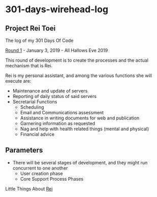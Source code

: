 # 301-days-wirehead-log
## Project Rei Toei

The log of my 301 Days Of Code

[Round 1](R1.md) - January 3, 2019 - All Hallows Eve 2019

This round of development is to create the processes and the actual mechanism
that is Rei.

Rei is my personal assistant, and among the various functions she will execute
are:
 - Maintenance and update of servers
 - Reporting of daily status of said servers
 - Secretarial Functions
    - Scheduling
    - Email and Communications assessment
    - Assistance in writing documents for web and publication
    - Garnering information as requested
    - Nag and help with health related things (mental and physical)
    - Financial advice

## Parameters

 - There will be several stages of development, and they might run concurrent
 to one another
    - User creation phase
    - Core Support Process Phases


Little Things About [Rei](Rei.md)
